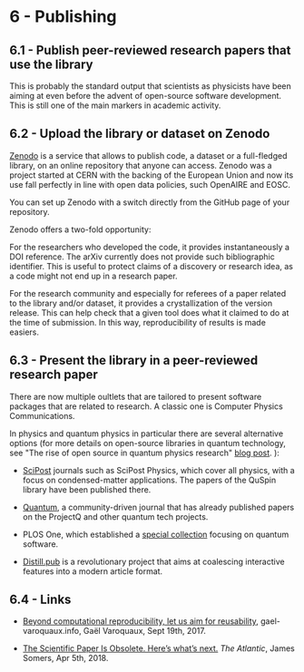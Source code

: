 # 6 - Publishing


## 6.1 - Publish peer-reviewed research papers that use the library 
This is probably the standard output that scientists as physicists have been aiming at even before the advent of open-source software development. 
This is still one of the main markers in academic activity. 

## 6.2 - Upload the library or dataset on Zenodo
[Zenodo](https://zenodo.org/) is a service that allows to publish code, a dataset or a full-fledged library, on an online repository that anyone can access. 
Zenodo was a project started at CERN with the backing of the European Union and now its use fall perfectly in line with open data policies, such OpenAIRE and EOSC.

You can set up Zenodo with a switch directly from the GitHub page of your repository. 

Zenodo offers a two-fold opportunity:

For the researchers who developed the code, it provides instantaneously a DOI reference. 
The arXiv currently does not provide such bibliographic identifier. 
This is useful to protect claims of a discovery or research idea, as a code might not end up in a research paper. 

For the research community and especially for referees of a paper related to the library and/or dataset, it provides a crystallization of the version release.
This can help check that a given tool does what it claimed to do at the time of submission. 
In this way, reproducibility of results is made easiers. 

## 6.3 - Present the library in a peer-reviewed research paper
There are now multiple oultlets that are tailored to present software packages that are related to research. 
A classic one is Computer Physics Communications. 

In physics and quantum physics in particular there are several alternative options (for more details on open-source libraries in quantum technology, see 
"The rise of open source in quantum physics research" [blog post](http://blogs.nature.com/onyourwavelength/2019/01/09/the-rise-of-open-source-in-quantum-physics-research/).
):

- [SciPost](https://scipost.org/) journals such as SciPost Physics, which cover all physics, with a focus on condensed-matter applications. 
The papers of the QuSpin library have been published there. 

- [Quantum](https://quantum-journal.org/), a community-driven journal that has already published papers on the ProjectQ and other quantum tech projects. 

- PLOS One, which established a [special collection](https://collections.plos.org/open-quantum) focusing on quantum software.  

- [Distill.pub](https://distill.pub/about/) is a revolutionary project that aims at coalescing interactive features into a modern article format. 

## 6.4 - Links

- [Beyond computational reproducibility, let us aim for reusability](http://gael-varoquaux.info/programming/beyond-computational-reproducibility-let-us-aim-for-reusability.html), gael-varoquaux.info, Gaël Varoquaux, Sept 19th, 2017.

- [The Scientific Paper Is Obsolete. Here’s what’s next.](https://www.theatlantic.com/science/archive/2018/04/the-scientific-paper-is-obsolete/556676/) *The Atlantic*, James Somers, Apr 5th, 2018.
